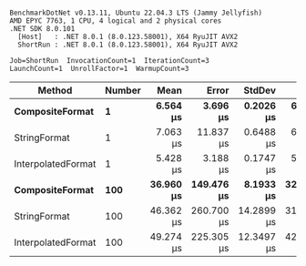 ```

BenchmarkDotNet v0.13.11, Ubuntu 22.04.3 LTS (Jammy Jellyfish)
AMD EPYC 7763, 1 CPU, 4 logical and 2 physical cores
.NET SDK 8.0.101
  [Host]   : .NET 8.0.1 (8.0.123.58001), X64 RyuJIT AVX2
  ShortRun : .NET 8.0.1 (8.0.123.58001), X64 RyuJIT AVX2

Job=ShortRun  InvocationCount=1  IterationCount=3  
LaunchCount=1  UnrollFactor=1  WarmupCount=3  

```
| Method             | Number | Mean      | Error      | StdDev     | Min       | Max       | Allocated |
|------------------- |------- |----------:|-----------:|-----------:|----------:|----------:|----------:|
| **CompositeFormat**    | **1**      |  **6.564 μs** |   **3.696 μs** |  **0.2026 μs** |  **6.338 μs** |  **6.728 μs** |     **872 B** |
| StringFormat       | 1      |  7.063 μs |  11.837 μs |  0.6488 μs |  6.382 μs |  7.674 μs |     896 B |
| InterpolatedFormat | 1      |  5.428 μs |   3.188 μs |  0.1747 μs |  5.281 μs |  5.621 μs |     872 B |
| **CompositeFormat**    | **100**    | **36.960 μs** | **149.476 μs** |  **8.1933 μs** | **32.185 μs** | **46.421 μs** |   **14336 B** |
| StringFormat       | 100    | 46.362 μs | 260.700 μs | 14.2899 μs | 31.678 μs | 60.222 μs |   16736 B |
| InterpolatedFormat | 100    | 49.274 μs | 225.305 μs | 12.3497 μs | 42.033 μs | 63.533 μs |   14336 B |
